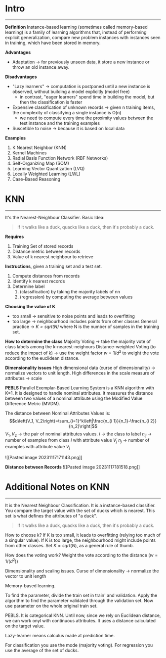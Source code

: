 # Intro
---
**Definition**
Instance-based learning (sometimes called memory-based learning) is a family of learning algorithms that, instead of performing explicit generalization, compare new problem instances with instances seen in training, which have been stored in memory.

**Advantages**
- Adaptation -> for previously unseen data, it store a new instance or throw an old instance away.

**Disadvantages**
- "Lazy learners" -> computation is postponed until a new instance is observed, without building a model explicitly (model free)
	- in contrast, "eager learners" spend time in building the model, but then the classification is faster
- Expensive classification of unknown records -> given n training items, the complexity of classifying a single instance is O(n)
	- we need to compute every time the proximity values between the test instance and the training examples
- Suscetible to noise -> because it is based on local data

**Examples**
1. K Nearest Neighbor (KNN)
2. Kernel Machines
3. Radial Basis Function Network (RBF Networks)
4. Self-Organizing Map (SOM)
5. Learning Vector Quantization (LVQ)
6. Locally Weighted Learning (LWL)
7. Case-Based Reasoning

# KNN
---
It's the Nearest-Neighbour Classifier.
Basic Idea:
> If it walks like a duck, quacks like a duck, then it's probably a duck.

**Requires**
1. Training Set of stored records
2. Distance metric between records
3. Value of k nearest neighbour to retrieve

**Instructions**, given a training set and a test set.
1. Compute distances from records
2. Identify k nearest records
3. Determine label
	1. (classification) by taking the majority labels of nn
	2. (regression) by computing the average between values

**Choosing the value of K**
- too small -> sensitive to noise points and leads to overfitting
- too large -> neighbourhood includes points from other classes
General practice ->  *$K=sqrt(N)$* where N is the number of samples in the training set.

**How to determine the class**
Majority Voting
-> take the majority vote of class labels among the k-nearest-neighours
Distance-weighted Voting (to reduce the impact of k)
-> use the weight factor $w=1/d^2$ to weight the vote according to the euclidean distance.

**Dimensionality issues**
High dimensional data (curse of dimensionality) -> normalize vectors to unit length.
High differences in the scale measure of attributes -> scale

**PEBLS**
Parallel Exemplar-Based Learning System is a KNN algorithm with K=1.
It is designed to handle nominal attributes.
It measures the distance between two values of a nominal attribute using the Modified Value Difference Metric (MVDM).

The distance between Nominal Attributes Values is: $$d\left(V_1, V_2\right)=\sum_{i=1}^k\left|\frac{n_{i 1}}{n_1}-\frac{n_{i 2}}{n_2}\right|$$$V_1,V_2$ -> the pair of nominal attributes values.
$i$ -> the class to label 
$n_{ij}$ -> number of examples from class $i$ with attribute value $V_j$
$n_j$ -> number of examples with attribute value $V_j$

![[Pasted image 20231117171143.png]]

**Distance between Records**
![[Pasted image 20231117181518.png]]



# Additional Notes on KNN
---
It is the Nearest Neighbour Classification.
It is a instance-based classifier.
You compare the target value with the set of ducks which is nearest. This set is what defines the attributes of "a duck".
> If it walks like a duck, quacks like a duck, then it's probably a duck.

How to choose k?
If K is too small, it leads to overfitting (relying too much of a singular value).
If K is too large, the neighbourhood might include points from other classes.
Set $K=sqrt(N)$, as a general rule of thumb.

How does the voting work?
Weight the vote according to the distance ($w = 1/(d^2)$)

Dimensionality and scaling issues.
Curse of dimensionality -> normalize the vector to unit length

Memory-based learning.

To find the parameter, divide the train set in train' and validation. Apply the algorithm to find the parameter validated through the validation set. Now use parameter on the whole original train set.

PEBLS.
It is categorical KNN.
Until now, since we rely on Euclidean distance, we can work onyl with continuous attributes.
It uses a distance calculated on the target value.

Lazy-learner means calculus made at prediction time.

For classification you use the mode (majority voting).
For regression you use the average of the set of ducks.


